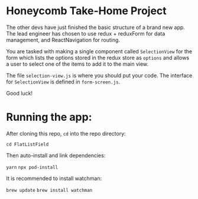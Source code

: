 # Honeycomb Take-Home Project

The other devs have just finished the basic structure of a brand new app.  The lead engineer has chosen to use redux + reduxForm for data management, and ReactNavigation for routing.

You are tasked with making a single component called `SelectionView` for the form which lists the options stored in the redux store as `options` and allows a user to select one of the items to add it to the main view.

The file `selection-view.js` is where you should put your code.  The interface for `SelectionView` is defined in `form-screen.js`.

Good luck!

# Running the app:

After cloning this repo, `cd` into the repo directory:

`cd FlatListField`

Then auto-install and link dependencies:

`yarn`
`npx pod-install`

It is recommended to install watchman:

`brew update`
`brew install watchman`
